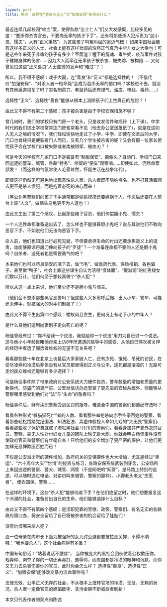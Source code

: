 ```yaml
---
layout: post
title: 笑天：选择性“善良与正义”与“加强安保”能带来什么？
---
```


最近连续几起校园“啼血”案，使得各路“志士仁人”们又大发感慨，比较多见的是：“要杀你杀贪官去，不要向无辜的孩子下手”，还有将那些杀人犯斥责为“胆小鬼、懦夫”，大有“正义秉然”、为这些孩子鸣冤叫屈的豪迈气概！ 
如果中国社会能有这样多正义的人士、社会上能有这样壮阔的浩然正气真乃中华儿女之大幸也！可是这些年来死于非命的孩子有多少？豆腐渣工程下的冤魂、毒牛奶、疫苗事件对孩子稚嫩身体的伤害……因为大人而牵连无辜孩子被杀害、被失踪、被构陷……又何曾见过这些“正义善良”人士些微的发声和“难过”？！

所以，我不得不感叹：戏子大国，连“善良”和“正义”都是选择性的！（不惜代价“加强安保”、“对杀人者一枪命毙”会成为滥杀无辜的借口吗？学校进不去，就没有其他渠道报复了吗？实名制菜刀、老鼠药后还有煤气、油库、电线、毒药……）

选择性“正义”、选择性“善良”能够从根本上消除孩子们上空真正的危险？！

由此又不得不有第二个感叹：孩子被杀害是由于学校安保措施不够？

曾几何时，我们的学校只有门房一个老头，只是收发信件和摇铃（上下课），中学时代的我们进出学校常常连门房也常看不见（他去办公室送报纸了），就是在这如入无人之境的情况下，我们轻松愉快地走过了小学、中学、即使在文革后的大学，门口也曾经只是便装看门人而已，又有几个学生被杀害的呢？又会有那一位家长担忧孩子会在学校门口被失踪或者南被绑架、被血刃？！

可是今天的学校有几家门口不是装备有“制服保安”、摄像头？自动门、学校门口来回巡逻的警车、城管、各路“特务”、停留的“便车”观察哨……即使如此，仍然命案频发！（而这样的气氛常使人毛骨耸然，怀疑生活在战争年代）。

即使这样仍然无可避免地出现恶性杀人案，杀人者既不隐姓埋名、也不打算活着回去更不是杀人惯犯，而是抱着必死的决心而来！

（黑公仆黑警察们向孩子下手通常都是偷偷摸摸还要嫁祸于人，作恶后还要在人前台上装“人文”，做缩头乌龟更不为人道也！）

由此又生出了第三个感叹，比起那些婊子官员，他们何偿胆小鬼、懦夫？

一个人连性命都准备送出去了，怎么样也不能够算胆小鬼吧？说与其说他们不敢向恶官下手、不如说他们无法向恶官下手。

杀人前，他们也知道此行必死无疑，不但要承担生命的付出还要承担道义上的谴责，谁能够原谅将屠刀伸向孩子的“歹徒”？一个准备连命都不要的人还是胆小鬼吗？自杀者、送死者也是需要勇气的吧？

本来他们也可以苟且偷安的活下去，做“5毛”、做医药代表、保险推销、各色骗子、甚至做“鸭子”，社会上靠这些谋生自认为活得“很体面”、“很滋润”的红男绿女们数以万计，他们何至于想较真做个“杀人犯”？

所以从这一点上来说，他们至少还不是胆小鬼与懦夫。

（他们会不想杀那些黑官恶警吗？但这些人大多前呼后拥、出入小车、警车、可能还未伸手，就被强大的对手们制服了！）

由此又不得不生出第四个感叹：蝼蚁尚且贪生，更何况上有老下小的中年人？

是什么将他们逼到抛妻别子走向死亡的呢？

杨佳曾经有过：“你不给我一个说法，我就给你一个说法”用刀为自已讨一个说法。这与他小小年龄目睹他母亲上访8年所遭遇的屈辱中的感受、从他自已两次被关押的经历中看透了弱势者维权的无望不无关系吧？

看看那些数十年在北京上访最后大多家破人亡，还有冻死、饿死、吊死的访民，在受尽凌辱和冷漠后非但没有从官员那里得到正义与公平，连死都是凄凉的！无路可走的民众维权还能够有多少选择？！

可是杨佳事件除了带来政府对公安系统大力硬件投资，警车数量的增加和质量的更新换代、防盗门的更严实、公安局信访办还安装了更先进的安检系统外，你能够从警察哪里感受到他们对“法”与“生命”的敬畏吗？

杨佳事件后，鲜有渎职警察受到惩罚的报导，难道全中国的警察们都遵纪守法吗？

看看各种形式“躲猫猫死亡”者的人数、看看那些举枪杀向赤手空拳百姓的警察、看看那些轻松践踏党纪国法、知法犯法、弄虚作假视人命如儿戏的“大无畏”警察们、看看那些收了保护费就成了流氓黑社会马仔们的警察们，看看身披共产党外衣的官员、警察，豪无人性对付妇女儿童的团队上映无耻大剧，你就会明白杨佳事件没有使政府官员和警察们有丝毫自省！只给他们的安全增加了更严密的保护，让他们更加肆无忌惮欺压百姓而已！

不仅是公安派出所的硬件增加，政府机关的安保硬件也大大增加，尤其是经过“奥运”、“六十周年大庆”“世博”的投资与练习，各路安保系统武装到牙齿，公安场所上来回巡逻的警察、警犬、城管、网管（不是网吧的“网管”，是马路上特别的巡逻，可以随时通过电话、对讲机叫来城管、警察的那种）、小脚老头老太“志愿者”， 便衣国保、警察……

在这样的环境下，这些“杀人犯“能够向谁下手？在他们绝望之时，他们想要报复这个冷漠的社会，准备付出自已的生命，他们能够选择什么目标？

由此又不得不有第四个感叹：是渎职犯罪的官僚、政客、警察们、有名无实的各路政府窗口办，将安全留给了自已将被杀害的机会留给了娃娃们！

没有仇恨哪来杀人犯？

连一位母亲在向市长下跪为被强奸的女儿讨公道都要被拉走关押，不得不呐喊：“我也要杀人“，这个社会病得有多重？

中国有句俗话：“站着说话不腰疼”， 当你被庞大的黑社会团伙仗着公权欺压你，戏弄你、剥夺了你的一切还再毒打、羞辱你，而周围都是冷漠的眼神和沉默，而你又无力去杀害伤害你的官员，此时你会怎么样？
选择性“善良”、选择性“正义”、“加强安保”能够改变暴力流血事件吗？

法律无效、公平正义无存的社会，不从根本上扭转官场的冷漠、无耻、无赖的状况，杀人案一定像官员的嫖娼数字、贪污金额不断被后者刷新！


本文只代表作者的观点和陈述


